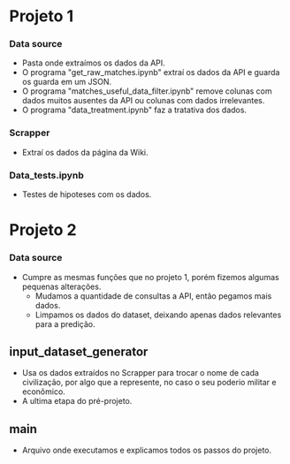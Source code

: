# Projeto 1  
### Data source
* Pasta onde extraímos os dados da API.
* O programa "get_raw_matches.ipynb" extraí os dados da API e guarda os guarda em um JSON.
* O programa "matches_useful_data_filter.ipynb" remove colunas com dados muitos ausentes da API ou colunas com dados irrelevantes.
* O programa "data_treatment.ipynb" faz a tratativa dos dados.

### Scrapper 
* Extraí os dados da página da Wiki.

### Data_tests.ipynb
* Testes de hipoteses com os dados.

# Projeto 2  
### Data source
* Cumpre as mesmas funções que no projeto 1, porém fizemos algumas pequenas alterações.
    * Mudamos a quantidade de consultas a API, então pegamos mais dados.
    * Limpamos os dados do dataset, deixando apenas dados relevantes para a predição.  

## input_dataset_generator
* Usa os dados extraídos no Scrapper para trocar o nome de cada civilização, por algo que a represente, no caso o seu poderio militar e econômico.
* A ultima etapa do pré-projeto.

## main
* Arquivo onde executamos e explicamos todos os passos do projeto.